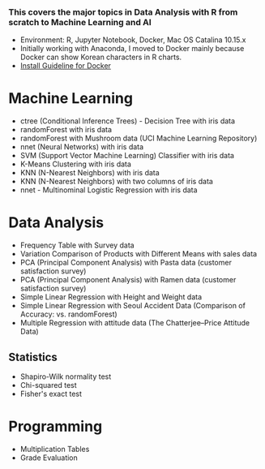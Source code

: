 ### This covers the major topics in Data Analysis with R from scratch to Machine Learning and AI

* Environment: R, Jupyter Notebook, Docker, Mac OS Catalina 10.15.x
* Initially working with Anaconda, I moved to Docker mainly because Docker can show Korean characters in R charts.
* [Install Guideline for Docker](https://datascienceschool.net/view-notebook/03c5b5a96a614ee588a74f05c720e67c/)

# Machine Learning
* ctree (Conditional Inference Trees) - Decision Tree with iris data  
* randomForest with iris data  
* randomForest with Mushroom data (UCI Machine Learning Repository)  
* nnet (Neural Networks) with iris data
* SVM (Support Vector Machine Learning) Classifier with iris data
* K-Means Clustering with iris data  
* KNN (N-Nearest Neighbors) with iris data  
* KNN (N-Nearest Neighbors) with two columns of iris data  
* nnet - Multinominal Logistic Regression with iris data

# Data Analysis
* Frequency Table with Survey data  
* Variation Comparison of Products with Different Means with sales data  
* PCA (Principal Component Analysis) with Pasta data (customer satisfaction survey)
* PCA (Principal Component Analysis) with Ramen data (customer satisfaction survey)  
* Simple Linear Regression with Height and Weight data
* Simple Linear Regression with Seoul Accident Data (Comparison of Accuracy: vs. randomForest)  
* Multiple Regression with attitude data (The Chatterjee–Price Attitude Data)

## Statistics
* Shapiro-Wilk normality test
* Chi-squared test  
* Fisher's exact test  

# Programming
* Multiplication Tables  
* Grade Evaluation
